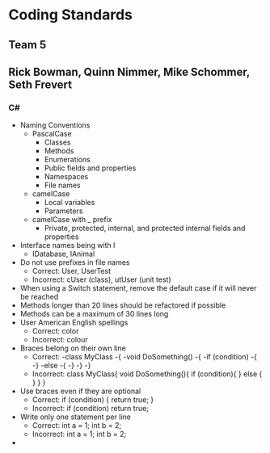 # Coding Standards
## Team 5
## Rick Bowman, Quinn Nimmer, Mike Schommer, Seth Frevert

### **C#**
- Naming Conventions
    - PascalCase
        - Classes
        - Methods
        - Enumerations
        - Public fields and properties
        - Namespaces
        - File names
    - camelCase
        - Local variables
        - Parameters
    - camelCase with _ prefix
        - Private, protected, internal, and protected internal fields and properties
- Interface names being with I
    - IDatabase, IAnimal
- Do not use prefixes in file names
    - Correct: User, UserTest
    - Incorrect: cUser (class), utUser (unit test)
- When using a Switch statement, remove the default case if it will never be reached
- Methods longer than 20 lines should be refactored if possible
- Methods can be a maximum of 30 lines long
- User American English spellings
    - Correct: color
    - Incorrect: colour
- Braces belong on their own line
    - Correct:
        -class MyClass
        -{
            -void DoSomething()
            -{
                -if (condition)
                -{
                -}
                -else
                -{
                -}
            -}
        -}
    - Incorrect:
        class MyClass{
            void DoSomething(){
                if (condition){
                } else {
                }
            }
        }
- Use braces even if they are optional
    - Correct:
        if (condition)
        {
            return true;
        }
    - Incorrect:
        if (condition)
            return true;
- Write only one statement per line
    - Correct:
        int a = 1;
        int b = 2;
    - Incorrect:
        int a = 1; int b = 2;
-

